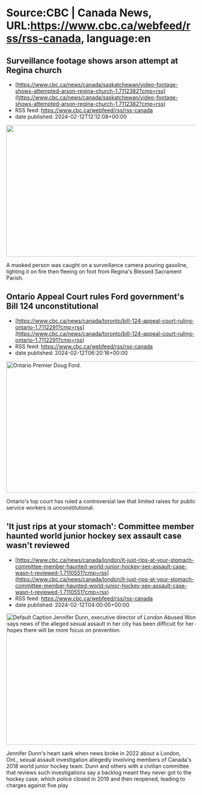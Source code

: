 # Source:CBC | Canada News, URL:https://www.cbc.ca/webfeed/rss/rss-canada, language:en

## Surveillance footage shows arson attempt at Regina church
 - [https://www.cbc.ca/news/canada/saskatchewan/video-footage-shows-attempted-arson-regina-church-1.7112382?cmp=rss](https://www.cbc.ca/news/canada/saskatchewan/video-footage-shows-attempted-arson-regina-church-1.7112382?cmp=rss)
 - RSS feed: https://www.cbc.ca/webfeed/rss/rss-canada
 - date published: 2024-02-12T12:12:08+00:00

<img alt="" height="349" src="https://i.cbc.ca/1.470050.1431707740!/fileImage/httpImage/image.jpg_gen/derivatives/16x9_620/default-headline-image-news.jpg" title="" width="620" /><p>A masked person was caught on a surveillance camera pouring gasoline, lighting it on fire then fleeing on foot from Regina's Blessed Sacrament Parish.</p>

## Ontario Appeal Court rules Ford government's Bill 124 unconstitutional
 - [https://www.cbc.ca/news/canada/toronto/bill-124-appeal-court-ruling-ontario-1.7112291?cmp=rss](https://www.cbc.ca/news/canada/toronto/bill-124-appeal-court-ruling-ontario-1.7112291?cmp=rss)
 - RSS feed: https://www.cbc.ca/webfeed/rss/rss-canada
 - date published: 2024-02-12T06:20:16+00:00

<img alt="Ontario Premier Doug Ford." height="349" src="https://i.cbc.ca/1.6677328.1678988099!/cpImage/httpImage/image.jpg_gen/derivatives/16x9_620/doug-ford-ontario-premier.jpg" title="Ontario Premier Doug Ford speaks to the Association of Municipalities Ontario conference on August 15, 2022 in Ottawa. The association says the province must conduct broad consultations as it considers expanding so-called &quot;strong mayor&quot; powers to communities other than Toronto and Ottawa. THE CANADIAN PRESS/Adrian Wyld" width="620" /><p>Ontario's top court has ruled a controversial law that limited raises for public service workers is unconstitutional.</p>

## 'It just rips at your stomach': Committee member haunted world junior hockey sex assault case wasn't reviewed
 - [https://www.cbc.ca/news/canada/london/it-just-rips-at-your-stomach-committee-member-haunted-world-junior-hockey-sex-assault-case-wasn-t-reviewed-1.7110551?cmp=rss](https://www.cbc.ca/news/canada/london/it-just-rips-at-your-stomach-committee-member-haunted-world-junior-hockey-sex-assault-case-wasn-t-reviewed-1.7110551?cmp=rss)
 - RSS feed: https://www.cbc.ca/webfeed/rss/rss-canada
 - date published: 2024-02-12T04:00:00+00:00

<img alt="Default Caption Jennifer Dunn, executive director of London Abused Women&apos;s Centre, says news of the alleged sexual assault in her city has been difficult for her clients. She hopes there will be more focus on prevention." height="349" src="https://i.cbc.ca/1.6493154.1699821474!/fileImage/httpImage/image.jpg_gen/derivatives/16x9_620/jennifer-dunn.jpg" title="Jennifer Dunn, executive director of London Abused Women&apos;s Centre, says news of the alleged sexual assault in her city has been difficult for her clients. She hopes there will be more focus on prevention. " width="620" /><p>Jennifer Dunn's heart sank when news broke in 2022 about a London, Ont., sexual assault investigation allegedly involving members of Canada's 2018 world junior hockey team. Dunn and others with a civilian committee that reviews such investigations say a backlog meant they never got to the hockey case, which police closed in 2019 and then reopened, leading to charges against five play


